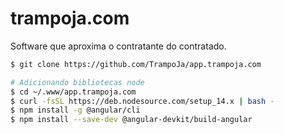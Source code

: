 # trampoja.com
Software que aproxima o contratante do contratado.

```bash
$ git clone https://github.com/TrampoJa/app.trampoja.com

# Adicionando bibliotecas node
$ cd ~/.www/app.trampoja.com
$ curl -fsSL https://deb.nodesource.com/setup_14.x | bash -
$ npm install -g @angular/cli
$ npm install --save-dev @angular-devkit/build-angular
```
